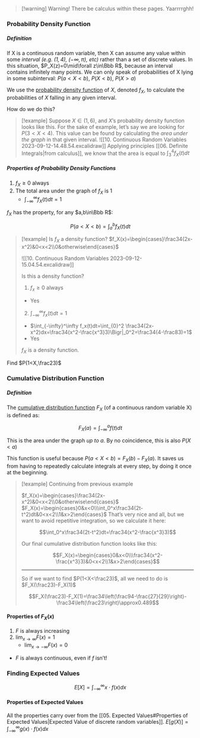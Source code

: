 > [!warning] Warning!
> There be calculus within these pages. Yaarrrrghh!
### Probability Density Function
##### Definition
If X is a continuous random variable, then X can assume any value within some *interval* *(e.g. $(1,4)$, $(-\infty,\pi)$, etc)* rather than a set of discrete values.
In this situation, $P_X(z)=0\mid\forall z\in\Bbb R$, because an interval contains infinitely many points.
We can only speak of probabilities of X lying in some subinterval: $P(a<X<b)$, $P(X<b)$, $P(X>a)$

We use the <u>probability density function</u> of $X$, denoted $f_X$, to calculate the probabilities of $X$ falling in any given interval.

How do we do this?
> [!example]
> Suppose $X\in(1,6)$, and $X$’s probability density function looks like this.
> For the sake of example, let’s say we are looking for $P(3<X<4)$. This value can be found by calculating the *area under the graph* in that given interval.
> ![[10. Continuous Random Variables 2023-09-12-14.48.54.excalidraw]]
> Applying principles [[06. Definite Integrals|from calculus]], we know that the area is equal to $\int_3^4f_X(t)dt$

##### Properties of Probability Density Functions
1. $f_X≥0$ always
2. The total area under the graph of $f_X$ is 1
	- $\int_{-\infty}^\infty f_X(t)dt=1$

$f_X$ has the property, for any $a,b\in\Bbb R$:

$$P(a<X<b)=\int_a^bf_X(t)dt$$

> [!example] Is $f_X$ a density function?
> $f_X(x)=\begin{cases}\frac34(2x-x^2)&0<x<2\\0&otherwise\end{cases}$
> 
> ![[10. Continuous Random Variables 2023-09-12-15.04.54.excalidraw]]
> 
> Is this a density function?
> 
> 1. $f_x≥0$ always
> 	- Yes 
> 2. $\int_{-\infty}^\infty f_x(t)dt=1$
> 	- $\int_{-\infty}^\infty f_x(t)dt=\int_{0}^2 \frac34(2x-x^2)dx=\frac34(x^2-\frac{x^3}3)\Bigr|_0^2=\frac34(4-\frac83)=1$
> 	- Yes
> 
> $f_X$ is a density function.

Find $P(1<X,\frac23)$

### Cumulative Distribution Function
##### Definition
The <u>cumulative distribution function</u> $F_X$ (of a continuous random variable X) is defined as:

$$F_X(a)=\int_{-\infty}^af(t)dt$$

This is the area under the graph *up to* $a$.
By no coincidence, this is also $P(X<a)$

This function is useful because $P(a<X<b)=F_X(b)-F_X(a)$.
It saves us from having to repeatedly calculate integrals at every step, by doing it once at the beginning.

> [!example] Continuing from previous example
> 
> $f_X(x)=\begin{cases}\frac34(2x-x^2)&0<x<2\\0&otherwise\end{cases}$
> $F_X(x)=\begin{cases}0&x<0\\\int_0^x\frac34(2t-t^2)dt&0<x<2\\1&x>2\end{cases}$
> That’s very nice and all, but we want to avoid repetitive integration, so we calculate it here:
>
> $$\int_0^x\frac34(2t-t^2)dt=\frac34(x^2-\frac{x^3}3)$$
>
> Our final cumulative distribution function looks like this:
> 
> $$F_X(x)=\begin{cases}0&x<0\\\frac34(x^2-\frac{x^3}3)&0<x<2\\1&x>2\end{cases}$$
>
> ---
> So if we want to find $P(1<X<\frac23)$, all we need to do is $F_X(\frac23)-F_X(1)$
> 
> $$F_X(\frac23)-F_X(1)=\frac34\left(\frac94-\frac{27}{29}\right)-\frac34\left(\frac23\right)\approx0.489$$


 #### Properties of $F_X(x)$
 1. $F$ is always increasing
 2. $\lim_{x\to\infty}F(x)=1$
	 - $\lim_{x\to-\infty}F(x)=0$
 - $F$ is always continuous, even if $f$ isn’t!

### Finding Expected Values

$$E[X]=\int_{-\infty}^\infty x\cdot f(x)dx$$

#### Properties of Expected Values
All the properties carry over from the [[05. Expected Values#Properties of Expected Values|Expected Value of discrete random variables]].
$E\left[g(X)\right]=\int_{-\infty}^\infty g(x)\cdot f(x)dx$

